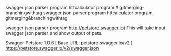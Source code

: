 swagger json parser program httcalculator program.# gitmerging-branchingwithtag
swagger json parser program httcalculator program.
gitmerging&amp;branchingwithtag

swagger json parser program 
http://petstore.swagger.io)
This will take input swagger json parser and show output of pets.


Swagger Petstore
 1.0.6 
[ Base URL: petstore.swagger.io/v2 ]
https://petstore.swagger.io/v2/swagger.json
